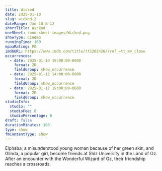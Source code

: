 ```yaml
---
title: Wicked
date: 2025-01-10
slug: wicked-2
dateRange: Jan 10 & 12
shortTitle: Wicked
oneSheet: /one-sheet-images/Wicked.png
showType: Cinema
runningTime: 160
mpaaRating: PG
imdbURL: https://www.imdb.com/title/tt1262426/?ref_=tt_mv_close
occurrences:
  - date: 2025-01-10 19:00:00-0600
    format: 2D
    fieldGroup: show_occurrence
  - date: 2025-01-12 14:00:00-0600
    format: 2D
    fieldGroup: show_occurrence
  - date: 2025-01-12 19:00:00-0600
    format: 2D
    fieldGroup: show_occurrence
studioInfo:
  studio: ""
  studioFee: 0
  studioPercentage: 0
draft: false
durationMinutes: 160
type: show
fmContentType: show
---
```

Elphaba, a misunderstood young woman because of her green skin, and Glinda, a popular girl, become friends at Shiz University in the Land of Oz. After an encounter with the Wonderful Wizard of Oz, their friendship reaches a crossroads.

